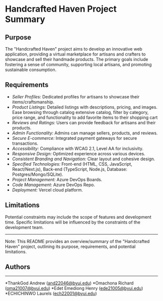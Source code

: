 # Handcrafted Haven Project Summary

## Purpose

The "Handcrafted Haven" project aims to develop an innovative web application, providing a virtual marketplace for artisans and crafters to showcase and sell their handmade products. The primary goals include fostering a sense of community, supporting local artisans, and promoting sustainable consumption.

## Requirements

- _Seller Profiles:_ Dedicated profiles for artisans to showcase their items/craftsmanship.
- _Product Listings:_ Detailed listings with descriptions, pricing, and images. Ease browsing through catalog extensive catalog, filter by category, price range, and functionality to add favorite items to their shopping cart
- _Reviews and Ratings:_ Users can provide feedback for artisans and their products.
- _Admin Functionality:_ Admins can manage sellers, products, and reviews.
- _Secure E-commerce:_ Integrated payment gateways for secure transactions.
- _Accessibility:_ Compliance with WCAG 2.1, Level AA for inclusivity.
- _Responsive Design:_ Optimized experience across various devices.
- _Consistent Branding and Navigation:_ Clear layout and cohesive design.
- _Specified Technologies:_ Front-end (HTML, CSS, JavaScript, React/Next.js), Back-end (TypeScript, Node.js, Database: Postgres/Mongo/SQLite).
- _Project Management:_ Azure DevOps Boards.
- _Code Management:_ Azure DevOps Repo.
- _Deployment:_ Vercel cloud platform.

## Limitations

Potential constraints may include the scope of features and development time. Specific limitations will be influenced by the constraints of the development team.

---

Note: This README provides an overview/summary of the "Handcrafted Haven" project, outlining its purpose, requirements, and potential limitations.

## Authors

---

*ThankGod Andrew (and22046@byui.edu)
*Omachona Richard (oma21007@byui.edu)
*Edet Emediong Henry (ede21005@byui.edu)
*ECHICHINWO Laurels (ech22001@byui.edu)
